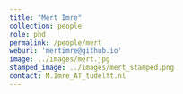 ```yaml
---
title: "Mert Imre"
collection: people
role: phd
permalink: /people/mert
weburl: 'mertimre@github.io'
image: ../images/mert.jpg
stamped_image: ../images/mert_stamped.png
contact: M.Imre_AT_tudelft.nl
---
```

